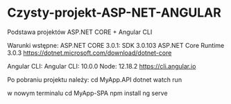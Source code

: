# Czysty-projekt-ASP-NET-ANGULAR
Podstawa projektów ASP.NET CORE + Angular CLI


Warunki wstępne:
ASP.NET CORE 3.0.1:
SDK 3.0.103
ASP.NET Core Runtime 3.0.3
https://dotnet.microsoft.com/download/dotnet-core

Angular CLI:
Angular CLI: 10.0.0
Node: 12.18.2
https://cli.angular.io




Po pobraniu projektu należy:
cd MyApp.API
dotnet watch run

w nowym terminalu
cd MyApp-SPA
npm install
ng serve

